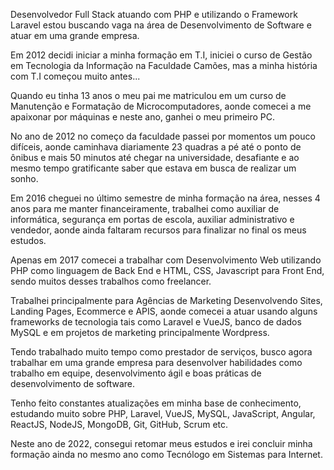 Desenvolvedor Full Stack atuando com PHP e utilizando o Framework Laravel estou buscando vaga na área de Desenvolvimento de Software e atuar em uma grande empresa.

Em 2012 decidi iniciar a minha formação em T.I, iniciei o curso de Gestão em Tecnologia da Informação na Faculdade Camões, mas a minha história com T.I começou muito antes... 

Quando eu tinha 13 anos o meu pai me matriculou em um curso de Manutenção e Formatação de Microcomputadores, aonde comecei a me apaixonar por máquinas e neste ano, ganhei o meu primeiro PC.

No ano de 2012 no começo da faculdade passei por momentos um pouco difíceis, aonde caminhava diariamente 23 quadras a pé até o ponto de ônibus e mais 50 minutos até chegar na universidade, desafiante e ao mesmo tempo gratificante saber que estava em busca de realizar um sonho.

Em 2016 cheguei no último semestre de minha formação na área, nesses 4 anos para me manter financeiramente, trabalhei como auxiliar de informática, segurança em portas de escola, auxiliar administrativo e vendedor, aonde ainda faltaram recursos para finalizar no final os meus estudos.

Apenas em 2017 comecei a trabalhar com Desenvolvimento Web utilizando PHP como linguagem de Back End e HTML, CSS, Javascript para Front End, sendo muitos desses trabalhos como freelancer.

Trabalhei principalmente para Agências de Marketing Desenvolvendo Sites, Landing Pages, Ecommerce e APIS, aonde comecei a atuar usando alguns frameworks de tecnologia tais como Laravel e VueJS, banco de dados MySQL e em projetos de marketing principalmente Wordpress.

Tendo trabalhado muito tempo como prestador de serviços, busco agora trabalhar em uma grande empresa para desenvolver habilidades como trabalho em equipe, desenvolvimento ágil e boas práticas de desenvolvimento de software.

Tenho feito constantes atualizações em minha base de conhecimento, estudando muito sobre PHP, Laravel, VueJS, MySQL, JavaScript, Angular, ReactJS, NodeJS, MongoDB, Git, GitHub, Scrum etc.

Neste ano de 2022, consegui retomar meus estudos e irei concluir minha formação ainda no mesmo ano como Tecnólogo em Sistemas para Internet.
